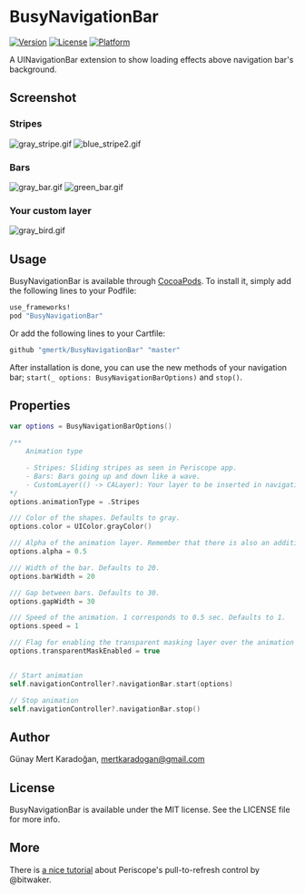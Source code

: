# BusyNavigationBar
[![Version](https://img.shields.io/cocoapods/v/BusyNavigationBar.svg?style=flat)](http://cocoapods.org/pods/BusyNavigationBar)
[![License](https://img.shields.io/cocoapods/l/BusyNavigationBar.svg?style=flat)](http://cocoapods.org/pods/BusyNavigationBar)
[![Platform](https://img.shields.io/cocoapods/p/BusyNavigationBar.svg?style=flat)](http://cocoapods.org/pods/BusyNavigationBar)

A UINavigationBar extension to show loading effects above navigation bar's background.

## Screenshot

### Stripes
![gray_stripe.gif](https://raw.githubusercontent.com/gmertk/BusyNavigationBar/master/Screenshots/gray_stripe.gif)
![blue_stripe2.gif](https://raw.githubusercontent.com/gmertk/BusyNavigationBar/master/Screenshots/blue_stripe2.gif)

### Bars
![gray_bar.gif](https://raw.githubusercontent.com/gmertk/BusyNavigationBar/master/Screenshots/gray_bar.gif)
![green_bar.gif](https://raw.githubusercontent.com/gmertk/BusyNavigationBar/master/Screenshots/green_bar.gif)

### Your custom layer
![gray_bird.gif](https://raw.githubusercontent.com/gmertk/BusyNavigationBar/master/Screenshots/gray_bird.gif)

## Usage

BusyNavigationBar is available through [CocoaPods](http://cocoapods.org). To install
it, simply add the following lines to your Podfile:

```ruby
use_frameworks!
pod "BusyNavigationBar"
```

Or add the following lines to your Cartfile:

```bash
github "gmertk/BusyNavigationBar" "master"
```
	
After installation is done, you can use the new methods of your navigation bar; `start(_ options: BusyNavigationBarOptions)` and `stop()`.

## Properties
```swift
var options = BusyNavigationBarOptions()

/**
    Animation type

    - Stripes: Sliding stripes as seen in Periscope app.
    - Bars: Bars going up and down like a wave.
    - CustomLayer(() -> CALayer): Your layer to be inserted in navigation bar. In this case, properties other than `transparentMaskEnabled` and `alpha` will not be used. 
*/
options.animationType = .Stripes

/// Color of the shapes. Defaults to gray.
options.color = UIColor.grayColor()

/// Alpha of the animation layer. Remember that there is also an additional (constant) gradient mask over the animation layer. Defaults to 0.5.
options.alpha = 0.5

/// Width of the bar. Defaults to 20.
options.barWidth = 20

/// Gap between bars. Defaults to 30.
options.gapWidth = 30

/// Speed of the animation. 1 corresponds to 0.5 sec. Defaults to 1.
options.speed = 1

/// Flag for enabling the transparent masking layer over the animation layer.
options.transparentMaskEnabled = true


// Start animation
self.navigationController?.navigationBar.start(options)

// Stop animation
self.navigationController?.navigationBar.stop()
```

## Author

Günay Mert Karadoğan, mertkaradogan@gmail.com

## License

BusyNavigationBar is available under the MIT license. See the LICENSE file for more info.


## More 

There is [a nice tutorial](http://www.thinkandbuild.it/implementing-the-periscope-app-pull-to-refresh/) about Periscope's pull-to-refresh control by @bitwaker.
